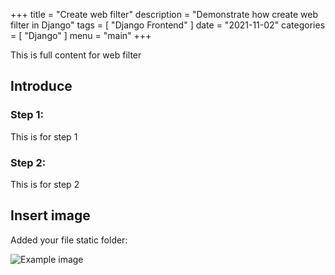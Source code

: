 +++
title = "Create web filter"
description = "Demonstrate how create web filter in Django"
tags = [
    "Django Frontend"
]
date = "2021-11-02"
categories = [
    "Django"
]
menu = "main"
+++

This is full content for web filter

## Introduce

### Step 1:
This is for step 1

### Step 2:
This is for step 2

## Insert image

Added your file static folder:

![Example image](/wiki/images/test.png)
